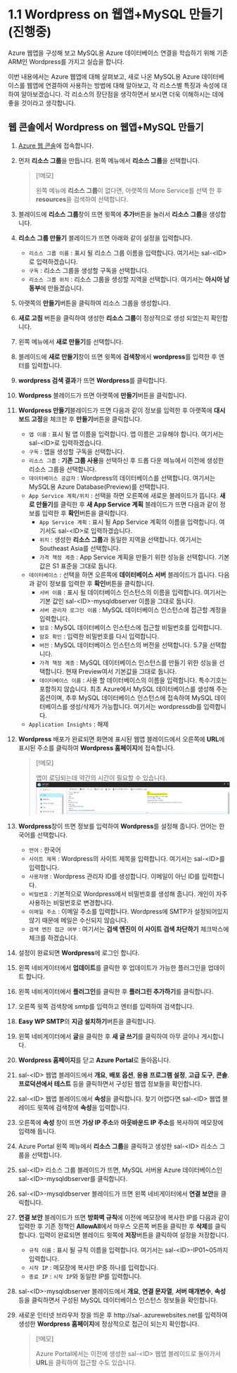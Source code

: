 # 1.1 Wordpress on 웹앱+MySQL 만들기(진행중)
Azure 웹앱을 구성해 보고 MySQL용 Azure 데이터베이스 연결을 학습하기 위해 기존 ARM인 Wordpress를 가지고 실습을 합니다.

이번 내용에서는 Azure 웹앱에 대해 살펴보고, 새로 나온 MySQL용 Azure 데이터베이스를 웹앱에 연결하여 사용하는 방법에 대해 알아보고, 각 리소스별 특징과 속성에 대하여 알아보겠습니다. 각 리소스의 장단점을 생각하면서 보시면 더욱 이해하시는 데에 좋을 것이라고 생각합니다.

## 웹 콘솔에서 Wordpress on 웹앱+MySQL 만들기
1. [Azure 웹 콘솔](https://portal.azure.com)에 접속합니다.

2. 먼저 **리소스 그룹**을 만듭니다. 왼쪽 메뉴에서 **리소스 그룹**을 선택합니다.
    > [!메모]
    >
    > 왼쪽 메뉴에 **리소스 그룹**이 없다면, 아랫쪽의 More Service를 선택 한 후 **resources**을 검색하여 선택합니다.

3. 블레이드에 **리소스 그룹**창이 뜨면 윗쪽에 **추가**버튼을 눌러서 **리소스 그룹**을 생성합니다.

4. **리소스 그룹 만들기** 블레이드가 뜨면 아래와 같이 설정을 입력합니다.
     - `리소스 그룹 이름` : 표시 될 리소스 그룹 이름을 입력합니다. 여기서는 sal-&lt;ID&gt;로 입력하겠습니다.
     - `구독` : 리소스 그룹을 생성할 구독을 선택합니다.
     - `리소스 그룹 위치` : 리소스 그룹을 생성할 지역을 선택합니다. 여기서는 **아시아 남동부**에 만들겠습니다.

5. 아랫쪽의 **만들기**버튼을 클릭하여 리소스 그룹을 생성합니다.

6. **새로 고침** 버튼을 클릭하여 생성한 **리소스 그룹**이 정상적으로 생성 되었는지 확인합니다.

7. 왼쪽 메뉴에서 **새로 만들기**를 선택합니다.

8. 블레이드에 **새로 만들기**창이 뜨면 윗쪽에 **검색창**에서 **wordpress**를 입력한 후 엔터를 입력합니다.

9. **wordpress 검색 결과**가 뜨면 **Wordpress**를 클릭합니다.

10. **Wordpress** 블레이드가 뜨면 아랫쪽에 **만들기**버튼을 클릭합니다.

11. **Wordpress 만들기**블레이드가 뜨면 다음과 같이 정보를 입력한 후 아랫쪽에 **대시보드 고정**을 체크한 후 **만들기**버튼을 클릭합니다.
    - `앱 이름` : 표시 될 앱 이름을 입력합니다. 앱 이름은 고유해야 합니다. 여기서는 sal-&lt;ID&gt;로 입력하겠습니다.
    - `구독` : 앱을 생성할 구독을 선택합니다.
    - `리소스 그룹` : **기존 그룹 사용**을 선택하신 후 드롭 다운 메뉴에서 이전에 생성한 리소스 그룹을 선택합니다.
    - `데이터베이스 공급자` : Wordpress의 데이터베이스를 선택합니다. 여기서는 MySQL용 Azure Database(Preview)를 선택합니다.
    - `App Service 계획/위치` : 선택을 하면 오른쪽에 새로운 블레이드가 뜹니다. **새로 만들기**를 클릭한 후 **새 App Service 계획** 블레이드가 뜨면 다음과 같이 정보를 입력한 후 **확인**버튼을 클릭합니다.
        - `App Service 계획` : 표시 될 App Service 계획의 이름을 입력합니다. 여기서도 sal-&lt;ID&gt;로 입력하겠습니다.
        - `위치` : 생성한 **리소스 그룹**과 동일한 지역을 선택합니다. 여기서는 Southeast Asia를 선택합니다.
        - `가격 책정 계층` : App Service 계획을 만들기 위한 성능을 선택합니다. 기본 값은 S1 표준을 그대로 둡니다.
    - `데이터베이스` : 선택을 하면 오른쪽에 **데이터베이스 서버** 블레이드가 뜹니다. 다음과 같이 정보를 입력한 후 **확인**버튼을 클릭합니다.
        - `서버 이름` : 표시 될 데이터베이스 인스턴스의 이름을 입력합니다. 여기서는 기본 값인 sal-&lt;ID&gt;-mysqldbserver 이름을 그대로 둡니다.
        - `서버 관리자 로그인 이름` : MySQL 데이터베이스 인스턴스에 접근할 계정을 입력합니다.
        - `암호` : MySQL 데이터베이스 인스턴스에 접근할 비밀번호를 입력합니다.
        - `암호 확인` : 입력한 비밀번호를 다시 입력합니다.
        - `버전` : MySQL 데이터베이스 인스턴스의 버전을 선택합니다. 5.7을 선택합니다.
        - `가격 책정 계층` : MySQL 데이터베이스 인스턴스를 만들기 위한 성능을 선택합니다. 현재 Preview여서 기본값을 그대로 둡니다.
        - `데이터베이스 이름` : 사용 할 데이터베이스의 이름을 입력합니다. 특수기호는 포함하지 않습니다. 최초 Azure에서 MySQL 데이터베이스를 생성해 주는 옵션이며, 추후 MySQL 데이터베이스 인스턴스에 접속하여 MySQL 데이터베이스를 생성/삭제가 가능합니다. 여기서는 wordpressdb를 입력합니다.
    - `Application Insights` : 해제

12. **Wordpress** 배포가 완료되면 화면에 표시된 웹앱 블레이드에서 오른쪽에 **URL**에 표시된 주소를 클릭하여 **Wordpress 홈페이지**에 접속합니다.
    > [!메모]
    >
    > 앱이 로딩되는데 약간의 시간이 필요할 수 있습니다.
![webapp url](./image/1.1_webapp_url_12.PNG)

13. **Wordpress**창이 뜨면 정보를 입력하여 **Wordpress**를 설정해 줍니다. 언어는 한국어를 선택합니다.
    - `언어` : 한국어
    - `사이트 제목` : Wordpress의 사이트 제목을 입력합니다. 여기서는 sal-&lt;ID&gt;를 입력합니다.
    - `사용자명` : Wordpress 관리자 ID를 생성합니다. 이메일이 아닌 ID를 입력합니다.
    - `비밀번호` : 기본적으로 Wordpress에서 비밀번호를 생성해 줍니다. 개인이 자주 사용하는 비밀번호로 변경합니다.
    - `이메일 주소` : 이메일 주소를 입력합니다. Wordpress에 SMTP가 설정되어있지 않기 때문에 메일은 수신되지 않습니다.
    - `검색 엔진 접근 여부` : 여기서는 **검색 엔진이 이 사이트 검색 차단하기** 체크박스에 체크를 하겠습니다.

14. 설정이 완료되면 **Wordpress**에 로그인 합니다.

15. 왼쪽 네비게이터에서 **업데이트**를 클릭한 후 업데이트가 가능한 플러그인을 업데이트 합니다.

16. 왼쪽 네비게이터에서 **플러그인**를 클릭한 후 **플러그린 추가하기**를 클릭합니다.

17. 오른쪽 윗쪽 검색창에 smtp를 입력하고 엔터를 입력하여 검색합니다.

18. **Easy WP SMTP**의 **지금 설치하기**버튼을 클릭합니다.

19. 왼쪽 네비게이터에서 **글**을 클릭한 후 **새 글 쓰기**를 클릭하여 아무 글이나 게시합니다.

20. **Wordpress 홈페이지**를 닫고 **Azure Portal**로 돌아옵니다.

21. sal-&lt;ID&gt; 웹앱 블레이드에서 **개요**, **배포 옵션**, **응용 프로그램 설정**, **고급 도구**, **콘솔**. **프로덕션에서 테스트** 등을 클릭하면서 구성된 웹앱 정보들을 확인합니다.

22. sal-&lt;ID&gt; 웹앱 블레이드에서 **속성**을 클릭합니다. 찾기 어렵다면 sal-&lt;ID&gt; 웹앱 블레이드 윗쪽에 검색창에 **속성**을 입력합니다.

23. 오른쪽에 **속성** 창이 뜨면 **가상 IP 주소**와 **아웃바운드 IP 주소**를 복사하여 메모장에 입력해 둡니다.

24. Azure Portal 왼쪽 메뉴에서 **리소스 그룹**을 클릭하고 생성한 sal-&lt;ID&gt; 리소스 그룹을 선택합니다.

25. sal-&lt;ID&gt; 리소스 그룹 블레이드가 뜨면, MySQL 서버용 Azure 데이터베이스인 sal-&lt;ID&gt;-mysqldbserver를 클릭합니다.

26. sal-&lt;ID&gt;-mysqldbserver 블레이드가 뜨면 왼쪽 네비게이터에서 **연결 보안**을 클릭합니다.

27. **연결 보안** 블레이드가 뜨면 **방화벽 규칙**에 이전에 메모장에 복사한 IP를 다음과 같이 입력한 후 기존 정책인 **AllowAll**에서 마우스 오른쪽 버튼을 클릭한 후 **삭제**를 클릭합니다. 입력이 완료되면 블레이드 윗쪽에 **저장**버튼을 클릭하여 설정을 저장합니다.
    - `규칙 이름` : 표시 될 규칙 이름을 입력합니다. 여기서는 sal-&lt;ID&gt;-IP01~05까지 입력합니다.
    - `시작 IP` : 메모장에 복사한 IP중 하나를 입력합니다.
    - `종료 IP` : `시작 IP`와 동일한 IP를 입력합니다.

28. sal-&lt;ID&gt;-mysqldbserver 블레이드에서 **개요**, **연결 문자열**, **서버 매개변수**, **속성**등을 클릭하면서 구성된 MySQL 데이터베이스 인스턴스 정보들을 확인합니다.

29. 새로운 인터넷 브라우저 창을 띄운 후 http://sal-<ID>.azurewebsites.net를 입력하여 생성한 **Wordpress 홈페이지**에 정상적으로 접근이 되는지 확인합니다.
    > [!메모]
    >
    > Azure Portal에서는 이전에 생성한 sal-&lt;ID&gt; 웹앱 블레이드로 돌아가서 **URL**을 클릭하여 접근할 수도 있습니다.